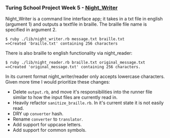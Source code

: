 ### Turing School Project Week 5 - [Night_Writer](https://backend.turing.io/module1/projects/night_writer/)


Night_Writer is a command line interface app; it takes in a txt file in english (argument 1) and outputs a textfile in braille. The braille file name is specified in argument 2. 
```
$ ruby ./lib/night_writer.rb message.txt braille.txt
=>Created 'braille.txt' containing 256 characters
```
There is also braille to english functionality via night_reader:
```
$ ruby ./lib/night_reader.rb braille.txt original_message.txt
=>Created 'original_message.txt' containing 256 characters.
```

In its current format night_writer/reader only accepts lowercase characters.  
Given more time I would prioritize these changes:
  * Delete `output.rb`, and move it's responsibilities into the runner file similar to how the input files are currently read in.
  * Heavily refactor `sanitize_braille.rb`. In it's current state it is not easily read.
  * DRY up `converter` hash. 
  * Rename `converter` to `translator`.
  * Add support for uppcase letters.
  * Add support for common symbols.
